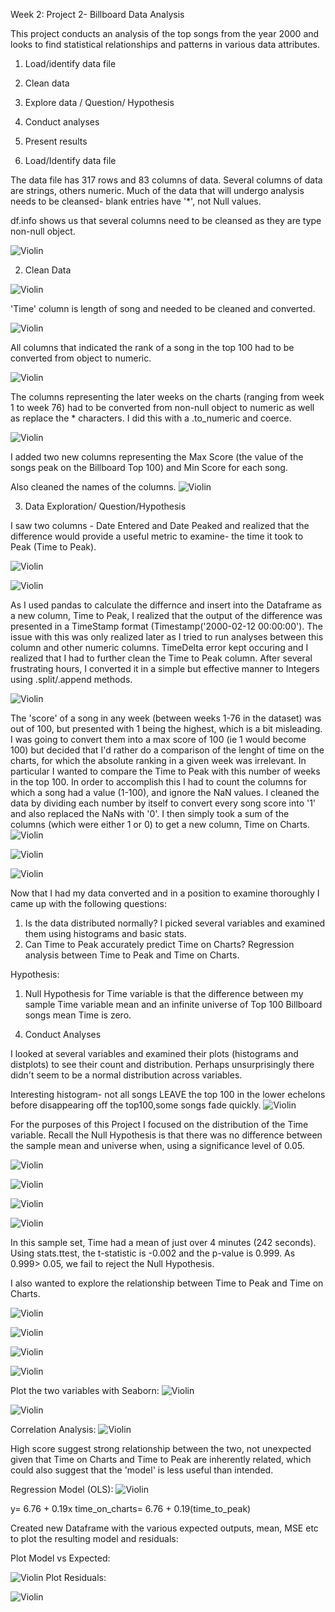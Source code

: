 Week 2: Project 2- Billboard Data Analysis

This project conducts an analysis of the top songs from the year 2000 and looks to find statistical relationships and patterns in various data attributes.

1. Load/identify data file 
2. Clean data
3. Explore data / Question/ Hypothesis
4. Conduct analyses
5. Present results 


1. Load/Identify data file 

The data file has 317 rows and 83 columns of data.  Several columns of data are strings, others numeric.  Much of the data that will undergo analysis needs to be cleansed- blank entries have '*', not Null values. 

df.info shows us that several columns need to be cleansed as they are type non-null object. 

![Violin](madmac77.github.io/images/billboard_1)



2. Clean Data

![Violin](madmac77.github.io/images/billboard_2)


'Time' column is length of song and needed to be cleaned and converted. 

![Violin](madmac77.github.io/images/billboard_5)

All columns that indicated the rank of a song in the top 100 had to be converted from object to numeric. 

![Violin](madmac77.github.io/images/billboard_3)

The columns representing the later weeks on the charts (ranging from week 1 to week 76) had to be converted from non-null object to numeric as well as replace the * characters. I did this with a .to_numeric and coerce. 

![Violin](madmac77.github.io/images/billboard_6)


I added two new columns representing the Max Score (the value of the songs peak on the Billboard Top 100) and Min Score for each song.


Also cleaned the names of the columns.
![Violin](madmac77.github.io/images/billboard_10)

3. Data Exploration/ Question/Hypothesis


I saw two columns - Date Entered and Date Peaked and realized that the difference would provide a useful metric to examine- the time it took to Peak (Time to Peak).  

![Violin](madmac77.github.io/images/billboard_7)

![Violin](madmac77.github.io/images/billboard_8)


As I used pandas to calculate the differnce and insert into the Dataframe as a new column, Time to Peak, I realized that the output of the difference was presented in a TimeStamp format (Timestamp('2000-02-12 00:00:00').  The issue with this was only realized later as I tried to run analyses between this column and other numeric columns. TimeDelta error kept occuring and I realized that I had to further clean the Time to Peak column.  After several frustrating hours, I converted it in a simple but effective manner to Integers using .split/.append methods. 

![Violin](madmac77.github.io/images/billboard_9)


The 'score' of a song in any week (between weeks 1-76 in the dataset) was out of 100, but presented with 1 being the highest, which is a bit misleading. I was going to convert them into a max score of 100 (ie 1 would become 100) but decided that I'd rather do a comparison of the lenght of time on the charts, for which the absolute ranking in a given week was irrelevant.  In particular I wanted to compare the Time to Peak with this number of weeks in the top 100.  In order to accomplish this I had to count the columns for which a song had a value (1-100), and ignore the NaN values.  I cleaned the data by dividing each number by itself to convert every song score into '1' and also replaced the NaNs with '0'.  I then simply took a sum of the columns (which were either 1 or 0) to get a new column, Time on Charts. 
![Violin](madmac77.github.io/images/billboard_13)

![Violin](madmac77.github.io/images/billboard_15)

![Violin](madmac77.github.io/images/billboard_16)


Now that I had my data converted and in a position to examine thoroughly I came up with the following questions:

1) Is the data distributed normally?  I picked several variables and examined them using histograms and basic stats. 
2) Can Time to Peak accurately predict Time on Charts?  Regression analysis between Time to Peak and Time on Charts. 

Hypothesis:
1) Null Hypothesis for Time variable is that the difference between my sample Time variable mean and an infinite universe of Top 100 Billboard songs mean Time is zero. 


4. Conduct Analyses

I looked at several variables and examined their plots (histograms and distplots) to see their count and distribution.  Perhaps unsurprisingly there didn't seem to be a normal distribution across variables. 

Interesting histogram- not all songs LEAVE the top 100 in the lower echelons before disappearing off the top100,some songs fade quickly.
![Violin](madmac77.github.io/images/minrank)



For the purposes of this Project I focused on the distribution of the Time variable.  Recall the Null Hypothesis is that there was no difference between the sample mean and universe when, using a significance level of 0.05. 

![Violin](madmac77.github.io/images/time_describe)

![Violin](madmac77.github.io/images/time_hist)

![Violin](madmac77.github.io/images/time_hist2)

![Violin](madmac77.github.io/images/time_dist4)

In this sample set, Time had a mean of just over 4 minutes (242 seconds).  Using stats.ttest, the t-statistic is -0.002 and the p-value is 0.999. As 0.999> 0.05, we fail to reject the Null Hypothesis.
  

I also wanted to explore the relationship between Time to Peak and Time on Charts.  

![Violin](madmac77.github.io/images/time_peakhist)

![Violin](madmac77.github.io/images/timepeak_dist)

![Violin](madmac77.github.io/images/timecharthist)

![Violin](madmac77.github.io/images/time_chartdist)

Plot the two variables with Seaborn:
![Violin](madmac77.github.io/images/peakvchart)

![Violin](madmac77.github.io/images/timepeakvchart2)

Correlation Analysis:
![Violin](madmac77.github.io/images/time_corr)

High score suggest strong relationship between the two, not unexpected given that Time on Charts and Time to Peak are inherently related, which could also suggest that the 'model' is less useful than intended. 


Regression Model (OLS):
![Violin](madmac77.github.io/images/time_regress)

y= 6.76 + 0.19x
time_on_charts= 6.76 + 0.19(time_to_peak)

Created new Dataframe with the various expected outputs, mean, MSE etc to plot the resulting model and residuals:

Plot Model vs Expected:

![Violin](madmac77.github.io/images/model_true)
Plot Residuals:

![Violin](madmac77.github.io/images/resids_true)



